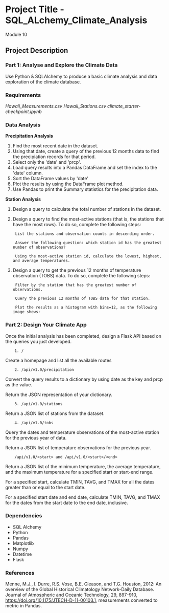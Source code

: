 # Project Title - SQL_ALchemy_Climate_Analysis
Module 10

## Project Description

### Part 1: Analyse and Explore the Climate Data
Use Python & SQLAlchemy to produce a basic climate analysis and data exploration of the climate database.

### Requirements

*Hawaii_Measurements.csv*
*Hawaii_Stations.csv*
*climate_starter-checkpoint.ipynb*

### Data Analysis

**Precipitation Analysis**

1. Find the most recent date in the dataset.
2. Using that date, create a query of the previous 12 months data to find the precipiation records for that period.
3. Select only the 'date' and 'prcp'.
4. Load query results into a Pandas DataFrame and set the index to the 'date' column.
5. Sort the DataFrame values by 'date'
6. Plot the results by using the DataFrame plot method.
7. Use Pandas to print the Summary statistics for the precipitation data.

**Station Analysis**

1. Design a query to calculate the total number of stations in the dataset.

2. Design a query to find the most-active stations (that is, the stations that have the most rows). To do so, complete the following steps:

        List the stations and observation counts in descending order.

        Answer the following question: which station id has the greatest number of observations?

        Using the most-active station id, calculate the lowest, highest, and average temperatures.

3. Design a query to get the previous 12 months of temperature observation (TOBS) data. To do so, complete the following steps:

        Filter by the station that has the greatest number of observations.

        Query the previous 12 months of TOBS data for that station.

        Plot the results as a histogram with bins=12, as the following image shows:

### Part 2: Design Your Climate App
Once the initial analysis has been completed, design a Flask API based on the queries you just developed.

        1. /
Create a homepage and list all the available routes        
        
        2. /api/v1.0/precipitation
Convert the query results to a dictionary by using date as the key and prcp as the value.

Return the JSON representation of your dictionary.

        3. /api/v1.0/stations
Return a JSON list of stations from the dataset.

        4. /api/v1.0/tobs
Query the dates and temperature observations of the most-active station for the previous year of data.

Return a JSON list of temperature observations for the previous year.

        /api/v1.0/<start> and /api/v1.0/<start>/<end>
Return a JSON list of the minimum temperature, the average temperature, and the maximum temperature for a specified start or start-end range.

For a specified start, calculate TMIN, TAVG, and TMAX for all the dates greater than or equal to the start date.

For a specified start date and end date, calculate TMIN, TAVG, and TMAX for the dates from the start date to the end date, inclusive.        

 ### Dependencies

* SQL Alchemy
* Python
* Pandas
* Matplotlib
* Numpy
* Datetime
* Flask

### References
Menne, M.J., I. Durre, R.S. Vose, B.E. Gleason, and T.G. Houston, 2012: An overview of the Global Historical Climatology Network-Daily Database. Journal of Atmospheric and Oceanic Technology, 29, 897-910, https://doi.org/10.1175/JTECH-D-11-00103.1, measurements converted to metric in Pandas.      








